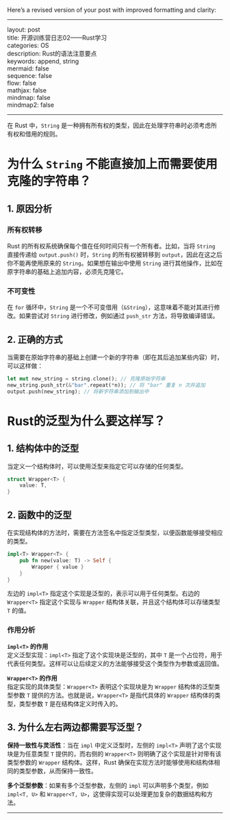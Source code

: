 Here’s a revised version of your post with improved formatting and clarity:

---

layout: post  
title: 开源训练营日志02——Rust学习  
categories: OS  
description: Rust的语法注意要点  
keywords: append, string  
mermaid: false  
sequence: false  
flow: false  
mathjax: false  
mindmap: false  
mindmap2: false  

---

在 Rust 中，`String` 是一种拥有所有权的类型，因此在处理字符串时必须考虑所有权和借用的规则。

# 为什么 `String` 不能直接加上而需要使用克隆的字符串？

## 1. 原因分析

### 所有权转移
Rust 的所有权系统确保每个值在任何时间只有一个所有者。比如，当将 `String` 直接传递给 `output.push()` 时，`String` 的所有权被转移到 `output`，因此在这之后你不能再使用原来的 `String`。如果想在输出中使用 `String` 进行其他操作，比如在原字符串的基础上追加内容，必须先克隆它。

### 不可变性
在 `for` 循环中，`String` 是一个不可变借用（`&String`），这意味着不能对其进行修改。如果尝试对 `String` 进行修改，例如通过 `push_str` 方法，将导致编译错误。

## 2. 正确的方式

当需要在原始字符串的基础上创建一个新的字符串（即在其后追加某些内容）时，可以这样做：

```rust
let mut new_string = string.clone(); // 克隆原始字符串
new_string.push_str(&"bar".repeat(*n)); // 将 "bar" 重复 n 次并追加
output.push(new_string); // 将新字符串添加到输出中
```

# Rust的泛型为什么要这样写？

## 1. 结构体中的泛型

当定义一个结构体时，可以使用泛型来指定它可以存储的任何类型。

```rust
struct Wrapper<T> {
    value: T,
}
```

## 2. 函数中的泛型

在实现结构体的方法时，需要在方法签名中指定泛型类型，以便函数能够接受相应的类型。

```rust
impl<T> Wrapper<T> {
    pub fn new(value: T) -> Self {
        Wrapper { value }
    }
}
```

左边的 `impl<T>` 指定这个实现是泛型的，表示可以用于任何类型。右边的 `Wrapper<T>` 指定这个实现与 `Wrapper` 结构体关联，并且这个结构体可以存储类型 `T` 的值。

### 作用分析

**`impl<T>` 的作用**  
定义泛型实现：`impl<T>` 指定了这个实现块是泛型的，其中 `T` 是一个占位符，用于代表任何类型。这样可以让后续定义的方法能够接受这个类型作为参数或返回值。

**`Wrapper<T>` 的作用**  
指定实现的具体类型：`Wrapper<T>` 表明这个实现块是为 `Wrapper` 结构体的泛型类型参数 `T` 提供的方法。也就是说，`Wrapper<T>` 是指代具体的 `Wrapper` 结构体的类型，类型参数 `T` 是在结构体定义时传入的。

## 3. 为什么左右两边都需要写泛型？

**保持一致性与灵活性**：当在 `impl` 中定义泛型时，左侧的 `impl<T>` 声明了这个实现块是为任意类型 `T` 提供的，而右侧的 `Wrapper<T>` 则明确了这个实现是针对带有该类型参数的 `Wrapper` 结构体。这样，Rust 确保在实现方法时能够使用和结构体相同的类型参数，从而保持一致性。

**多个泛型参数**：如果有多个泛型参数，左侧的 `impl` 可以声明多个类型，例如 `impl<T, U>` 和 `Wrapper<T, U>`，这使得实现可以处理更加复杂的数据结构和方法。

--- 

